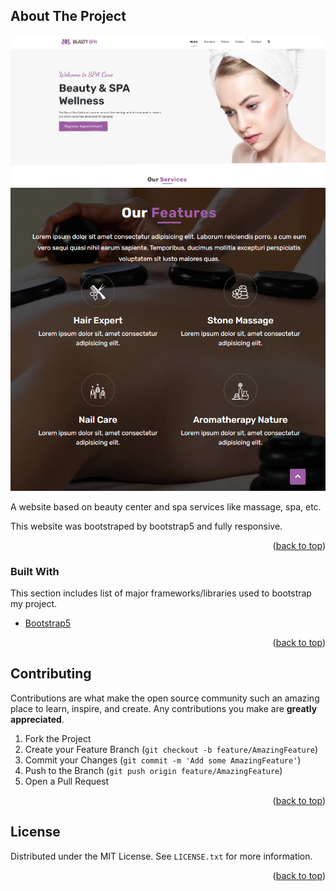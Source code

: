 <div id="top"></div>

<!-- ABOUT THE PROJECT -->

## About The Project

![Alt text](/img2.png?raw=true "Optional Title")
![Alt text](/img1.png?raw=true "Optional Title")

A website based on beauty center and spa services like massage, spa, etc.

This website was bootstraped by bootstrap5 and fully responsive.

<p align="right">(<a href="#top">back to top</a>)</p>

### Built With

This section includes list of major frameworks/libraries used to bootstrap my project.

- [Bootstrap5](https://getbootstrap.com/)

<p align="right">(<a href="#top">back to top</a>)</p>

<!-- CONTRIBUTING -->

## Contributing

Contributions are what make the open source community such an amazing place to learn, inspire, and create. Any contributions you make are **greatly appreciated**.

1. Fork the Project
2. Create your Feature Branch (`git checkout -b feature/AmazingFeature`)
3. Commit your Changes (`git commit -m 'Add some AmazingFeature'`)
4. Push to the Branch (`git push origin feature/AmazingFeature`)
5. Open a Pull Request

<p align="right">(<a href="#top">back to top</a>)</p>

<!-- LICENSE -->

## License

Distributed under the MIT License. See `LICENSE.txt` for more information.

<p align="right">(<a href="#top">back to top</a>)</p>
